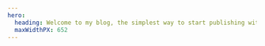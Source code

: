 ```yaml
---
hero:
  heading: Welcome to my blog, the simplest way to start publishing with Hugo.
  maxWidthPX: 652
---
```

